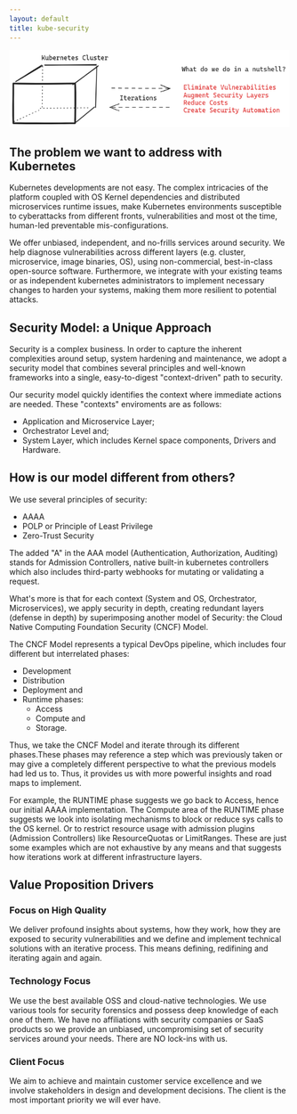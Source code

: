 ```yaml
---
layout: default
title: kube-security
---
```


![kube security](./assets/images/kube.png)


## The problem we want to address with Kubernetes

Kubernetes developments are not easy. The complex intricacies of the platform coupled with OS Kernel dependencies and distributed microservices runtime issues, make Kubernetes environments susceptible to cyberattacks from different fronts, vulnerabilities and most ot the time, human-led preventable mis-configurations.

We offer unbiased, independent, and no-frills services around security. We help diagnose vulnerabilities across different layers (e.g. cluster, microservice, image binaries, OS), using non-commercial, best-in-class open-source software. Furthermore, we integrate with your existing teams or as independent kubernetes administrators to implement necessary changes to harden your systems, making them more resilient to potential attacks.


## Security Model: a Unique Approach

Security is a complex business. In order to capture the inherent complexities around setup, system hardening and maintenance, we adopt a security model that combines several principles and well-known frameworks into a single, easy-to-digest "context-driven" path to security.

Our security model quickly identifies the context where immediate actions are needed. These "contexts" enviroments are as follows:

- Application and Microservice Layer;
- Orchestrator Level and;
- System Layer, which includes Kernel space components, Drivers and Hardware.


## How is our model different from others?

We use several principles of security:

- AAAA
- POLP or Principle of Least Privilege
- Zero-Trust Security

The added "A" in the AAA model (Authentication, Authorization, Auditing) stands for Admission Controllers, native built-in kubernetes controllers which also includes third-party webhooks for mutating or validating a request. 

What's more is that for each context (System and OS, Orchestrator, Microservices), we apply security in depth, creating redundant layers (defense in depth) by superimposing another model of Security: the Cloud Native Computing Foundation Security (CNCF) Model.

The CNCF Model represents a typical DevOps pipeline, which includes four different but interrelated phases:

- Development
- Distribution
- Deployment and
- Runtime phases:
    - Access
    - Compute and
    - Storage.

Thus, we take the CNCF Model and iterate through its different phases.These phases may reference a step which was previously taken or may give a completely different perspective to what the previous models had led us to. Thus, it provides us with more powerful insights and road maps to implement.

For example, the RUNTIME phase suggests we go back to Access, hence our initial AAAA implementation. The Compute area of the RUNTIME phase suggests we look into isolating mechanisms to block or reduce sys calls to the OS kernel. Or to restrict resource usage with admission plugins (Admission Controllers) like ResourceQuotas or LimitRanges. These are just some examples which are not exhaustive by any means and that suggests how iterations work at different infrastructure layers.


## Value Proposition Drivers

### Focus on High Quality

We deliver profound insights about systems, how they work, how they are exposed to security vulnerabilities and we define and implement technical solutions with an iterative process. This means defining, redifining and iterating again and again.

### Technology Focus

We use the best available OSS and cloud-native technologies. We use various tools for security forensics and possess deep knowledge of each one of them. We have no affiliations with security companies or SaaS products so we provide an unbiased, uncompromising set of security services around your needs. There are NO lock-ins with us.

### Client Focus

We aim to achieve and maintain customer service excellence and we involve
stakeholders in design and development decisions. The client is the most
important priority we will ever have.